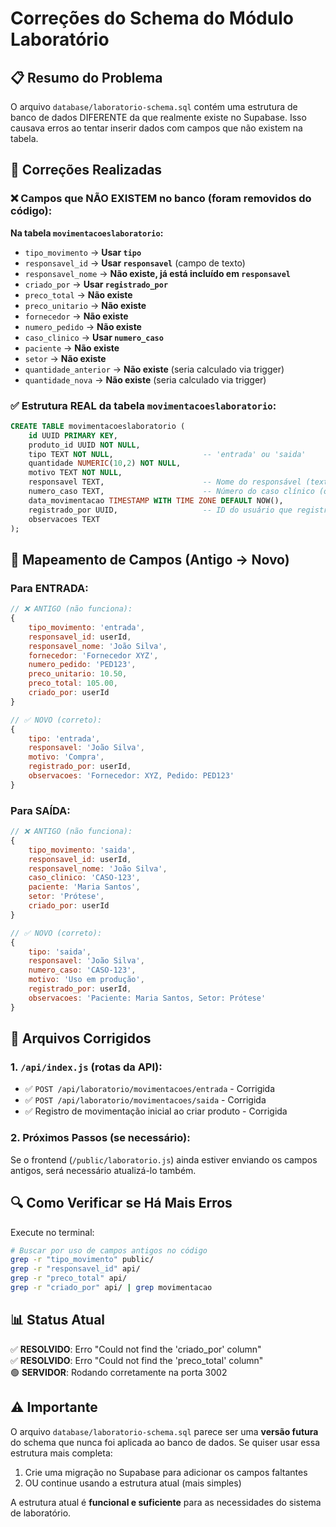 # Correções do Schema do Módulo Laboratório

## 📋 Resumo do Problema

O arquivo `database/laboratorio-schema.sql` contém uma estrutura de banco de dados DIFERENTE da que realmente existe no Supabase. Isso causava erros ao tentar inserir dados com campos que não existem na tabela.

## 🔧 Correções Realizadas

### ❌ Campos que NÃO EXISTEM no banco (foram removidos do código):

**Na tabela `movimentacoeslaboratorio`:**
- `tipo_movimento` → **Usar `tipo`**
- `responsavel_id` → **Usar `responsavel`** (campo de texto)
- `responsavel_nome` → **Não existe, já está incluído em `responsavel`**
- `criado_por` → **Usar `registrado_por`**
- `preco_total` → **Não existe**
- `preco_unitario` → **Não existe**
- `fornecedor` → **Não existe**
- `numero_pedido` → **Não existe**
- `caso_clinico` → **Usar `numero_caso`**
- `paciente` → **Não existe**
- `setor` → **Não existe**
- `quantidade_anterior` → **Não existe** (seria calculado via trigger)
- `quantidade_nova` → **Não existe** (seria calculado via trigger)

### ✅ Estrutura REAL da tabela `movimentacoeslaboratorio`:

```sql
CREATE TABLE movimentacoeslaboratorio (
    id UUID PRIMARY KEY,
    produto_id UUID NOT NULL,
    tipo TEXT NOT NULL,                    -- 'entrada' ou 'saida'
    quantidade NUMERIC(10,2) NOT NULL,
    motivo TEXT NOT NULL,
    responsavel TEXT,                      -- Nome do responsável (texto livre)
    numero_caso TEXT,                      -- Número do caso clínico (opcional)
    data_movimentacao TIMESTAMP WITH TIME ZONE DEFAULT NOW(),
    registrado_por UUID,                   -- ID do usuário que registrou
    observacoes TEXT
);
```

## 📝 Mapeamento de Campos (Antigo → Novo)

### Para ENTRADA:
```javascript
// ❌ ANTIGO (não funciona):
{
    tipo_movimento: 'entrada',
    responsavel_id: userId,
    responsavel_nome: 'João Silva',
    fornecedor: 'Fornecedor XYZ',
    numero_pedido: 'PED123',
    preco_unitario: 10.50,
    preco_total: 105.00,
    criado_por: userId
}

// ✅ NOVO (correto):
{
    tipo: 'entrada',
    responsavel: 'João Silva',
    motivo: 'Compra',
    registrado_por: userId,
    observacoes: 'Fornecedor: XYZ, Pedido: PED123'
}
```

### Para SAÍDA:
```javascript
// ❌ ANTIGO (não funciona):
{
    tipo_movimento: 'saida',
    responsavel_id: userId,
    responsavel_nome: 'João Silva',
    caso_clinico: 'CASO-123',
    paciente: 'Maria Santos',
    setor: 'Prótese',
    criado_por: userId
}

// ✅ NOVO (correto):
{
    tipo: 'saida',
    responsavel: 'João Silva',
    numero_caso: 'CASO-123',
    motivo: 'Uso em produção',
    registrado_por: userId,
    observacoes: 'Paciente: Maria Santos, Setor: Prótese'
}
```

## 🚀 Arquivos Corrigidos

### 1. `/api/index.js` (rotas da API):
- ✅ `POST /api/laboratorio/movimentacoes/entrada` - Corrigida
- ✅ `POST /api/laboratorio/movimentacoes/saida` - Corrigida  
- ✅ Registro de movimentação inicial ao criar produto - Corrigida

### 2. Próximos Passos (se necessário):

Se o frontend (`/public/laboratorio.js`) ainda estiver enviando os campos antigos, será necessário atualizá-lo também.

## 🔍 Como Verificar se Há Mais Erros

Execute no terminal:
```bash
# Buscar por uso de campos antigos no código
grep -r "tipo_movimento" public/
grep -r "responsavel_id" api/
grep -r "preco_total" api/
grep -r "criado_por" api/ | grep movimentacao
```

## 📊 Status Atual

✅ **RESOLVIDO**: Erro "Could not find the 'criado_por' column"  
✅ **RESOLVIDO**: Erro "Could not find the 'preco_total' column"  
🟢 **SERVIDOR**: Rodando corretamente na porta 3002

## ⚠️ Importante

O arquivo `database/laboratorio-schema.sql` parece ser uma **versão futura** do schema que nunca foi aplicada ao banco de dados. Se quiser usar essa estrutura mais completa:

1. Crie uma migração no Supabase para adicionar os campos faltantes
2. OU continue usando a estrutura atual (mais simples)

A estrutura atual é **funcional e suficiente** para as necessidades do sistema de laboratório.



